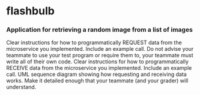 # flashbulb
### Application for retrieving a random image from a list of images

Clear instructions for how to programmatically REQUEST data from the microservice you implemented. Include an example call. Do not advise your teammate to use your test program or require them to, your teammate must write all of their own code.
Clear instructions for how to programmatically RECEIVE data from the microservice you implemented. Include an example call.
UML sequence diagram showing how requesting and receiving data works. Make it detailed enough that your teammate (and your grader) will understand.